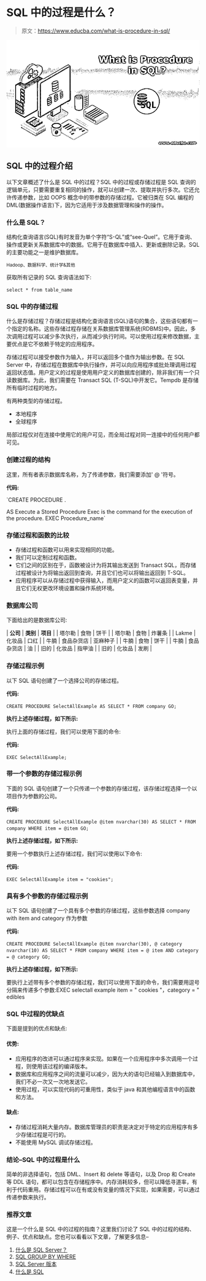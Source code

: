 # SQL 中的过程是什么？

> 原文：<https://www.educba.com/what-is-procedure-in-sql/>

![What-is-Procedure-in-SQL](img/cf4d5c90468d4152d0d4f8ff7c6c7f91.png)



## SQL 中的过程介绍

以下文章概述了什么是 SQL 中的过程？SQL 中的过程或存储过程是 SQL 查询的逻辑单元，只要需要重复相同的操作，就可以创建一次、提取并执行多次。它还允许传递参数，比如 OOPS 概念中的带参数的存储过程。它被归类在 SQL 编程的 DML(数据操作语言)下，因为它适用于涉及数据管理和操作的操作。

### 什么是 SQL？

结构化查询语言(SQL)有时发音为单个字符“S-QL”或“see-Quel”。它用于查询、操作或更新关系数据库中的数据。它用于在数据库中插入、更新或删除记录。SQL 的主要功能之一是维护数据库。

<small>Hadoop、数据科学、统计学&其他</small>

获取所有记录的 SQL 查询语法如下:

`select * from table_name`

### SQL 中的存储过程

什么是存储过程？存储过程是结构化查询语言(SQL)语句的集合，这些语句都有一个指定的名称。这些存储过程存储在关系数据库管理系统(RDBMS)中。因此，多次调用过程可以减少多次执行，从而减少执行时间。可以使用过程来修改数据，主要优点是它不依赖于特定的应用程序。

存储过程可以接受参数作为输入，并可以返回多个值作为输出参数。在 SQL Server 中，存储过程在数据库中执行操作，并可以向应用程序或批处理调用过程返回状态值。用户定义的过程是使用用户定义的数据库创建的，除非我们有一个只读数据库。为此，我们需要在 Transact SQL (T-SQL)中开发它。Tempdb 是存储所有临时过程的地方。

有两种类型的存储过程。

*   本地程序
*   全球程序

局部过程仅对在连接中使用它的用户可见，而全局过程对同一连接中的任何用户都可见。

### 创建过程的结构

这里，所有者表示数据库名称，为了传递参数，我们需要添加' @ '符号。

**代码:**

`CREATE PROCEDURE <owner>.<procedure name>
<param> <datatype>
AS
<Body>
Execute a Stored Procedure
Exec is the command for the execution of the procedure.
EXEC Procedure_name`

### 存储过程和函数的比较

*   存储过程和函数可以用来实现相同的功能。
*   我们可以定制过程和函数。
*   它们之间的区别在于，函数被设计为将其输出发送到 Transact SQL，而存储过程被设计为将输出返回到查询，并且它们也可以将输出返回到 T-SQL。
*   应用程序可以从存储过程中获得输入，而用户定义的函数可以返回表变量，并且它们无权更改环境设置和操作系统环境。

### 数据库公司

下面给出的是数据库公司:

| **公司** | **类别** | **项目** |
| 塔尔勒 | 食物 | 饼干 |
| 塔尔勒 | 食物 | 炸薯条 |
| Lakme | 化妆品 | 口红 |
| 牛腩 | 食品杂货店 | 亚麻种子 |
| 牛腩 | 食物 | 饼干 |
| 牛腩 | 食品杂货店 | 油 |
| 旧的 | 化妆品 | 指甲油 |
| 旧的 | 化妆品 | 发刷 |

### 存储过程示例

以下 SQL 语句创建了一个选择公司的存储过程。

**代码:**

`CREATE PROCEDURE SelectAllExample
AS
SELECT * FROM company GO;`

**执行上述存储过程，如下所示:**

执行上面的存储过程，我们可以使用下面的命令:

**代码:**

`EXEC SelectAllExample;`

### 带一个参数的存储过程示例

下面的 SQL 语句创建了一个只传递一个参数的存储过程，该存储过程选择一个以项目作为参数的公司。

**代码:**

`CREATE PROCEDURE SelectAllExample @item nvarchar(30)
AS
SELECT * FROM company WHERE item = @item GO;`

**执行上述存储过程，如下所示:**

要用一个参数执行上述存储过程，我们可以使用以下命令:

**代码:**

`EXEC SelectAllExample item = "cookies";`

### 具有多个参数的存储过程示例

以下 SQL 语句创建了一个具有多个参数的存储过程，这些参数选择 company with item and category 作为参数

**代码:**

`CREATE PROCEDURE SelectAllExample @item nvarchar(30), @ category nvarchar(10)
AS SELECT * FROM company WHERE item = @ item AND category = @ category GO;`

**执行上述存储过程，如下所示:**

要执行上述带有多个参数的存储过程，我们可以使用下面的命令，我们需要用逗号分隔来传递多个参数:EXEC selectall example item = " cookies "，category = " edibles

### SQL 中过程的优缺点

下面是提到的优点和缺点:

#### 优势:

*   应用程序的改进可以通过程序来实现。如果在一个应用程序中多次调用一个过程，则使用该过程的编译版本。
*   数据库和应用程序之间的流量可以减少，因为大的语句已经输入到数据库中，我们不必一次又一次地发送它。
*   使用过程，可以实现代码的可重用性，类似于 java 和其他编程语言中的函数和方法。

#### 缺点:

*   存储过程消耗大量内存。数据库管理员的职责是决定对于特定的应用程序有多少存储过程是可行的。
*   不能使用 MySQL 调试存储过程。

### 结论–SQL 中的过程是什么

简单的非选择语句，包括 DML、Insert 和 delete 等语句，以及 Drop 和 Create 等 DDL 语句，都可以包含在存储程序中。内存消耗较多，但可以降低寻道率，有利于代码重用。存储过程可以在有或没有变量的情况下实现，如果需要，可以通过传递参数来执行。

### 推荐文章

这是一个什么是 SQL 中的过程的指南？这里我们讨论了 SQL 中的过程的结构、例子、优点和缺点。您也可以看看以下文章，了解更多信息–

1.  [什么是 SQL Server？](https://www.educba.com/what-is-sql-server/)
2.  [SQL GROUP BY WHERE](https://www.educba.com/sql-group-by-where/)
3.  [SQL Server 版本](https://www.educba.com/sql-server-versions/)
4.  [什么是 SQL](https://www.educba.com/what-is-sql/)





